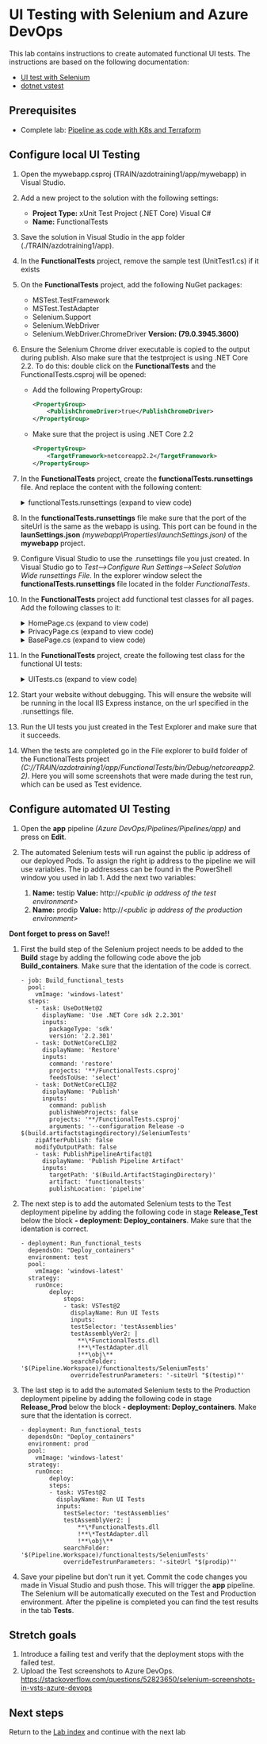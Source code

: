 # UI Testing with Selenium and Azure DevOps

This lab contains instructions to create automated functional UI tests.
The instructions are based on the following documentation:

- [UI test with Selenium](https://docs.microsoft.com/azure/devops/pipelines/test/continuous-test-selenium)
- [dotnet vstest](https://docs.microsoft.com/dotnet/core/tools/dotnet-vstest)

## Prerequisites

- Complete lab: [Pipeline as code with K8s and Terraform](https://dev.azure.com/thx1139/_git/workshop1?path=%2FREADME.md)

## Configure local UI Testing
1. Open the mywebapp.csproj (TRAIN/azdotraining1/app/mywebapp) in Visual Studio.

1. Add a new project to the solution with the following settings:
    - **Project Type:** xUnit Test Project (.NET Core) Visual C#
    - **Name:** FunctionalTests 

1. Save the solution in Visual Studio in the app folder (./TRAIN/azdotraining1/app).

1. In the **FunctionalTests** project, remove the sample test (UnitTest1.cs) if it exists

1. On the **FunctionalTests** project, add the following NuGet packages:
   - MSTest.TestFramework
   - MSTest.TestAdapter
   - Selenium.Support
   - Selenium.WebDriver
   - Selenium.WebDriver.ChromeDriver **Version: (79.0.3945.3600)**

1. Ensure the Selenium Chrome driver executable is copied to the output during publish. Also make sure that the testproject is using .NET Core 2.2. To do this: double click on the **FunctionalTests** and the FunctionalTests.csproj will be opened:
    - Add the following PropertyGroup:
        ```xml
        <PropertyGroup>
            <PublishChromeDriver>true</PublishChromeDriver>
        </PropertyGroup>
        ```
    - Make sure that the project is using .NET Core 2.2
        ```xml
        <PropertyGroup>
            <TargetFramework>netcoreapp2.2</TargetFramework>
        </PropertyGroup>
        ```


1. In the **FunctionalTests** project, create the **functionalTests.runsettings** file. And replace the content with the following content:

    <details><summary>functionalTests.runsettings (expand to view code)</summary>

    ```xml
    <?xml version="1.0" encoding="utf-8" ?>
    <RunSettings>
        <TestRunParameters>
            <Parameter name="siteUrl" value="http://localhost:39394" />
        </TestRunParameters>
    </RunSettings>
    ```
    </details>

1. In the **functionalTests.runsettings** file make sure that the port of the siteUrl is the same as the webapp is using. This port can be found in the **launSettings.json** *(mywebapp\Properties\launchSettings.json)* of the **mywebapp** project. 


1. Configure Visual Studio to use the .runsettings file you just created. In Visual Studio go to *Test-->Configure Run Settings-->Select Solution Wide runsettings File*. In the explorer window select the **functionalTests.runsettings** file located in the folder *FunctionalTests*.

1. In the **FunctionalTests** project add functional test classes for all pages.
Add the following classes to it:

    <details><summary>HomePage.cs (expand to view code)</summary>

    ```csharp
    using OpenQA.Selenium;
        
    class HomePage : BasePage
    {
        public HomePage(IWebDriver driver, string baseUrl) : base(driver, baseUrl)
        {
        }

        public string Title { get; set; }

        public void GoToPage()
        {
            Driver.Navigate().GoToUrl($"{BaseUrl}");
        }
    }
    ```
    </details>

    <details><summary>PrivacyPage.cs (expand to view code)</summary>

    ```csharp
    using OpenQA.Selenium;

    class PrivacyPage : BasePage
    {
        public PrivacyPage(IWebDriver driver, string baseUrl) : base(driver, baseUrl)
        {
        }

        public void GoToPage()
        {
            Driver.Navigate().GoToUrl($"{BaseUrl}/Privacy");
        }

    }
    ```
    </details>

    <details><summary>BasePage.cs (expand to view code)</summary>

    ```csharp
    using OpenQA.Selenium;

    abstract class BasePage
    {
        protected readonly IWebDriver Driver;
        protected readonly string BaseUrl;

        protected BasePage(IWebDriver driver, string baseUrl)
        {
            Driver = driver;
            BaseUrl = baseUrl;
        }

        public HomePage GoToHomePage()
        {
            var home = Driver.FindElement(By.LinkText("Home"));
            home.Click();
            return new HomePage(Driver, BaseUrl);
        }

        public PrivacyPage GoToPrivacyPage()
        {
            var about = Driver.FindElement(By.LinkText("Privacy"));
            about.Click();
            return new PrivacyPage(Driver, BaseUrl);
        }
    }
    ```
    </details>

1. In the **FunctionalTests** project, create the following test class for the functional UI tests:
    <details><summary>UITests.cs (expand to view code)</summary>
   
    ```csharp  
    using Microsoft.VisualStudio.TestTools.UnitTesting;
    using OpenQA.Selenium;
    using OpenQA.Selenium.Chrome;
    using OpenQA.Selenium.Remote;
    using System;
    using System.Drawing;
    using System.IO;

    namespace aspnet_core_dotnet_core.FunctionalTests
    {
        [TestClass]
        public class UITests
        {
            private static TestContext _testContext;
            private RemoteWebDriver _driver;
            private string _siteUrl;

            [ClassInitialize]
            public static void Initialize(TestContext testContext)
            {
                _testContext = testContext;
            }

            [TestInitialize()]
            public void MyTestInitialize()
            {
                if (_testContext.Properties["siteUrl"] != null)
                {
                    _siteUrl = _testContext.Properties["siteUrl"].ToString();
                }

                // Chrome
                var options = new ChromeOptions();
                options.AddArguments("headless");
                _driver = new ChromeDriver(Directory.GetCurrentDirectory(), options);

                // Driver settings
                _driver.Manage().Window.Size = new Size(1920, 1080);
                _driver.Manage().Timeouts().PageLoad = TimeSpan.FromSeconds(20);
                _driver.Manage().Timeouts().ImplicitWait = TimeSpan.FromSeconds(20);
            }

            [TestMethod]
            [TestCategory("UI")]
            public void Test()
            {
                try
                {
                    var page = new HomePage(_driver, _siteUrl);
                    page.GoToPage();
                    SaveAsImage(_driver.GetScreenshot(), "Home.png");
                    page.GoToPrivacyPage();
                    SaveAsImage(_driver.GetScreenshot(), "Privacy.png");
                    var containerDiv = _driver.FindElement(By.ClassName("pb-3"));
                    var header = containerDiv.FindElement(By.TagName("h1"));
                    Assert.AreEqual("Privacy Policy", header.Text);
                }
                catch (NoSuchElementException)
                {
                    SaveAsImage(_driver.GetScreenshot(), "Error.png");
                    throw;
                }
            }

            [TestCleanup()]
            public void MyTestCleanup()
            {
                _driver.Close();
                _driver.Quit();
            }

            private void SaveAsImage(Screenshot screenshot, string name)
            {
                var timestamp = DateTime.UtcNow.ToString("yyyyMMdd-HHmmss.fff");
                var fileName = $"{timestamp} {name}";
                screenshot.SaveAsFile(fileName, ScreenshotImageFormat.Png);
            }
        }
    }
    ```
    </details>

1. Start your website without debugging. This will ensure the website will be running in the local IIS Express instance, on the url specified in the .runsettings file.

1. Run the UI tests you just created in the Test Explorer and make sure that it succeeds.

1. When the tests are completed go in the File explorer to build folder of the FunctionalTests project *(C://TRAIN/azdotraining1/app/FunctionalTests/bin/Debug/netcoreapp2.2)*. Here you will some screenshots that were made during the test run, which can be used as Test evidence.

## Configure automated UI Testing
1. Open the **app** pipeline *(Azure DevOps/Pipelines/Pipelines/app)* and press on **Edit**.

1. The automated Selenium tests will run against the public ip address of our deployed Pods. To assign the right ip address to the pipeline we will use variables. The ip addressess can be found in the PowerShell window you used in lab 1. Add the next two variables:
    1. **Name:** testip **Value:** http://*\<public ip address of the test environment>*
    1. **Name:** prodip **Value:** http://*\<public ip address of the production environment>* 

**Dont forget to press on Save!!**

1. First the build step of the Selenium project needs to be added to the **Build** stage by adding the following code above the job **Build_containers**. Make sure that the identation of the code is correct.
    ```
    - job: Build_functional_tests
      pool:
        vmImage: 'windows-latest'
      steps:
        - task: UseDotNet@2
          displayName: 'Use .NET Core sdk 2.2.301'
          inputs:
            packageType: 'sdk'
            version: '2.2.301'
        - task: DotNetCoreCLI@2
          displayName: 'Restore'
          inputs:
            command: 'restore'
            projects: '**/FunctionalTests.csproj'
            feedsToUse: 'select'
        - task: DotNetCoreCLI@2
          displayName: 'Publish'
          inputs:
            command: publish
            publishWebProjects: false
            projects: '**/FunctionalTests.csproj'
            arguments: '--configuration Release -o $(build.artifactstagingdirectory)/SeleniumTests'
        zipAfterPublish: false
        modifyOutputPath: false
        - task: PublishPipelineArtifact@1
          displayName: 'Publish Pipeline Artifact'
          inputs:
            targetPath: '$(Build.ArtifactStagingDirectory)'
            artifact: 'functionaltests'
            publishLocation: 'pipeline'
    ```

1. The next step is to add the automated Selenium tests to the Test deployment pipeline by adding the following code in stage **Release_Test** below the block **- deployment: Deploy_containers**. Make sure that the identation is correct.
    ```
    - deployment: Run_functional_tests
      dependsOn: "Deploy_containers"
      environment: test
      pool: 
        vmImage: 'windows-latest'
      strategy:
        runOnce:
            deploy:
                steps:
                - task: VSTest@2
                  displayName: Run UI Tests
                  inputs:
                  testSelector: 'testAssemblies' 
                  testAssemblyVer2: |
                    **\*FunctionalTests.dll
                    !**\*TestAdapter.dll
                    !**\obj\**
                  searchFolder: '$(Pipeline.Workspace)/functionaltests/SeleniumTests'
                  overrideTestrunParameters: '-siteUrl "$(testip)"'
    ```

1. The last step is to add the automated Selenium tests to the Production deployment pipeline by adding the following code in stage **Release_Prod** below the block **- deployment: Deploy_containers**. Make sure that the identation is correct.
    ```
    - deployment: Run_functional_tests
      dependsOn: "Deploy_containers"
      environment: prod
      pool: 
        vmImage: 'windows-latest'
      strategy:
        runOnce:
            deploy:
            steps:
            - task: VSTest@2
              displayName: Run UI Tests
              inputs:
                testSelector: 'testAssemblies' 
                testAssemblyVer2: |
                    **\*FunctionalTests.dll
                    !**\*TestAdapter.dll
                    !**\obj\**
                searchFolder: '$(Pipeline.Workspace)/functionaltests/SeleniumTests'
                overrideTestrunParameters: '-siteUrl "$(prodip)"'
    ```

1. Save your pipeline but don't run it yet. Commit the code changes you made in Visual Studio and push those. This will trigger the **app** pipeline. The Selenium will be automatically executed on the Test and Production environment. After the pipeline is completed you can find the test results in the tab **Tests**.

## Stretch goals

1. Introduce a failing test and verify that the deployment stops with the failed test.
1. Upload the Test screenshots to Azure DevOps. https://stackoverflow.com/questions/52823650/selenium-screenshots-in-vsts-azure-devops

## Next steps
Return to the [Lab index](../README.md) and continue with the next lab